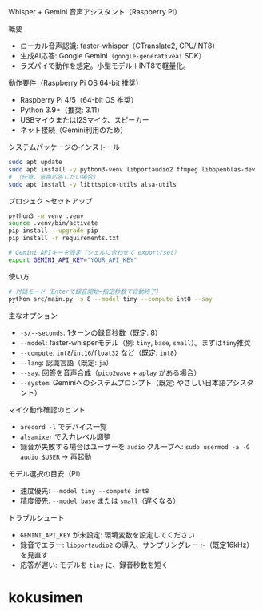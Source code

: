 Whisper + Gemini 音声アシスタント（Raspberry Pi）

概要
- ローカル音声認識: faster-whisper（CTranslate2, CPU/INT8）
- 生成AI応答: Google Gemini（`google-generativeai` SDK）
- ラズパイで動作を想定。小型モデル＋INT8で軽量化。

動作要件（Raspberry Pi OS 64-bit 推奨）
- Raspberry Pi 4/5（64-bit OS 推奨）
- Python 3.9+（推奨: 3.11）
- USBマイクまたはI2Sマイク、スピーカー
- ネット接続（Gemini利用のため）

システムパッケージのインストール
```bash
sudo apt update
sudo apt install -y python3-venv libportaudio2 ffmpeg libopenblas-dev
# （任意、音声応答したい場合）
sudo apt install -y libttspico-utils alsa-utils
```

プロジェクトセットアップ
```bash
python3 -m venv .venv
source .venv/bin/activate
pip install --upgrade pip
pip install -r requirements.txt

# Gemini APIキーを設定（シェルに合わせて export/set）
export GEMINI_API_KEY="YOUR_API_KEY"
```

使い方
```bash
# 対話モード（Enterで録音開始→指定秒数で自動終了）
python src/main.py -s 8 --model tiny --compute int8 --say
```

主なオプション
- `-s/--seconds`: 1ターンの録音秒数（既定: 8）
- `--model`: faster-whisperモデル（例: `tiny`, `base`, `small`）。まずは`tiny`推奨
- `--compute`: `int8`/`int16`/`float32` など（既定: `int8`）
- `--lang`: 認識言語（既定: `ja`）
- `--say`: 回答を音声合成（`pico2wave` + `aplay` がある場合）
- `--system`: Geminiへのシステムプロンプト（既定: やさしい日本語アシスタント）

マイク動作確認のヒント
- `arecord -l` でデバイス一覧
- `alsamixer` で入力レベル調整
- 録音が失敗する場合はユーザーを `audio` グループへ: `sudo usermod -a -G audio $USER` → 再起動

モデル選択の目安（Pi）
- 速度優先: `--model tiny --compute int8`
- 精度優先: `--model base` または `small`（遅くなる）

トラブルシュート
- `GEMINI_API_KEY` が未設定: 環境変数を設定してください
- 録音でエラー: `libportaudio2` の導入、サンプリングレート（既定16kHz）を見直す
- 応答が遅い: モデルを `tiny` に、録音秒数を短く

# kokusimen
